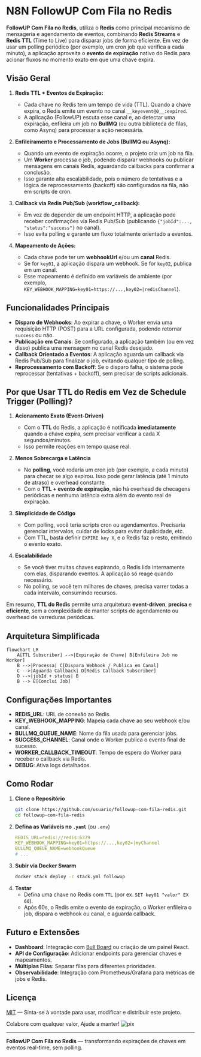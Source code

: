 # N8N FollowUP Com Fila no Redis

**FollowUP Com Fila no Redis**, utiliza o **Redis** como principal mecanismo de mensageria e agendamento de eventos, combinando **Redis Streams** e **Redis TTL** (Time to Live) para disparar jobs de forma eficiente. Em vez de usar um polling periódico (por exemplo, um cron job que verifica a cada minuto), a aplicação aproveita o **evento de expiração** nativo do Redis para acionar fluxos no momento exato em que uma chave expira. 

## Visão Geral

1. **Redis TTL + Eventos de Expiração:**  
   - Cada chave no Redis tem um tempo de vida (TTL). Quando a chave expira, o Redis emite um evento no canal `__keyevent@0__:expired`.  
   - A aplicação (FollowUP) escuta esse canal e, ao detectar uma expiração, enfileira um job no **BullMQ** (ou outra biblioteca de filas, como Asynq) para processar a ação necessária.

2. **Enfileiramento e Processamento de Jobs (BullMQ ou Asynq):**  
   - Quando um evento de expiração ocorre, o projeto cria um job na fila.  
   - Um **Worker** processa o job, podendo disparar webhooks ou publicar mensagens em canais Redis, aguardando callbacks para confirmar a conclusão.  
   - Isso garante alta escalabilidade, pois o número de tentativas e a lógica de reprocessamento (backoff) são configurados na fila, não em scripts de cron.

3. **Callback via Redis Pub/Sub (workflow_callback):**  
   - Em vez de depender de um endpoint HTTP, a aplicação pode receber confirmações via Redis Pub/Sub (publicando `{"jobId":..., "status":"success"}` no canal).  
   - Isso evita polling e garante um fluxo totalmente orientado a eventos.

4. **Mapeamento de Ações:**  
   - Cada chave pode ter um **webhookUrl** e/ou um **canal** Redis.  
   - Se for `key01`, a aplicação dispara um webhook. Se for `key02`, publica em um canal.  
   - Esse mapeamento é definido em variáveis de ambiente (por exemplo, `KEY_WEBHOOK_MAPPING=key01=https://...,key02=|redisChannel`).

## Funcionalidades Principais

- **Disparo de Webhooks**: Ao expirar a chave, o Worker envia uma requisição HTTP (POST) para a URL configurada, podendo retornar `success` ou não.  
- **Publicação em Canais**: Se configurado, a aplicação também (ou em vez disso) publica uma mensagem no canal Redis desejado.  
- **Callback Orientado a Eventos**: A aplicação aguarda um callback via Redis Pub/Sub para finalizar o job, evitando qualquer tipo de polling.  
- **Reprocessamento com Backoff**: Se o disparo falha, o sistema pode reprocessar (tentativas + backoff), sem precisar de scripts adicionais.

## Por que Usar TTL do Redis em Vez de Schedule Trigger (Polling)?

1. **Acionamento Exato (Event-Driven)**  
   - Com o **TTL** do Redis, a aplicação é notificada **imediatamente** quando a chave expira, sem precisar verificar a cada X segundos/minutos.  
   - Isso permite reações em tempo quase real.

2. **Menos Sobrecarga e Latência**  
   - No **polling**, você rodaria um cron job (por exemplo, a cada minuto) para checar se algo expirou. Isso pode gerar latência (até 1 minuto de atraso) e overhead constante.  
   - Com o **TTL + evento de expiração**, não há overhead de checagens periódicas e nenhuma latência extra além do evento real de expiração.

3. **Simplicidade de Código**  
   - Com polling, você teria scripts cron ou agendamentos. Precisaria gerenciar intervalos, cuidar de locks para evitar duplicidade, etc.  
   - Com TTL, basta definir `EXPIRE key X`, e o Redis faz o resto, emitindo o evento exato.

4. **Escalabilidade**  
   - Se você tiver muitas chaves expirando, o Redis lida internamente com elas, disparando eventos. A aplicação só reage quando necessário.  
   - No polling, se você tem milhares de chaves, precisa varrer todas a cada intervalo, consumindo recursos.

Em resumo, **TTL do Redis** permite uma arquitetura **event-driven**, **precisa** e **eficiente**, sem a complexidade de manter scripts de agendamento ou overhead de varreduras periódicas.

## Arquitetura Simplificada

```mermaid
flowchart LR
    A[TTL Subscriber] -->|Expiração de Chave| B[Enfileira Job no Worker]
    B -->|Processa| C[Dispara Webhook / Publica em Canal]
    C -->|Aguarda Callback| D[Redis Callback Subscriber]
    D -->|jobId + status| B
    B --> E[Conclui Job]
```

## Configurações Importantes

- **REDIS_URL**: URL de conexão ao Redis.  
- **KEY_WEBHOOK_MAPPING**: Mapeia cada chave ao seu webhook e/ou canal.  
- **BULLMQ_QUEUE_NAME**: Nome da fila usada para gerenciar jobs.  
- **SUCCESS_CHANNEL**: Canal onde o Worker publica o evento final de sucesso.  
- **WORKER_CALLBACK_TIMEOUT**: Tempo de espera do Worker para receber o callback via Redis.  
- **DEBUG**: Ativa logs detalhados.

## Como Rodar

1. **Clone o Repositório**  
   ```bash
   git clone https://github.com/usuario/followup-com-fila-redis.git
   cd followup-com-fila-redis
   ```
2. **Defina as Variáveis no `.yaml`** (ou `.env`)  
   ```yaml
   REDIS_URL=redis://redis:6379
   KEY_WEBHOOK_MAPPING=key01=https://...,key02=|myChannel
   BULLMQ_QUEUE_NAME=webhookQueue
   # ...
   ```
3. **Subir via Docker Swarm**  
   ```bash
   docker stack deploy -c stack.yml followup
   ```
4. **Testar**  
   - Defina uma chave no Redis com `TTL` (por ex. `SET key01 "valor" EX 60`).  
   - Após 60s, o Redis emite o evento de expiração, o Worker enfileira o job, dispara o webhook ou canal, e aguarda callback.

## Futuro e Extensões

- **Dashboard**: Integração com [Bull Board](https://github.com/felixmosh/bull-board) ou criação de um painel React.  
- **API de Configuração**: Adicionar endpoints para gerenciar chaves e mapeamentos.  
- **Múltiplas Filas**: Separar filas para diferentes prioridades.  
- **Observabilidade**: Integração com Prometheus/Grafana para métricas de jobs e Redis.

## Licença

[MIT](LICENSE) — Sinta-se à vontade para usar, modificar e distribuir este projeto.

Colabore com qualquer valor, Ajude a manter!
![pix](https://github.com/user-attachments/assets/3bdd2c79-d683-4ee7-9bea-03169d17ef3e)


---

**FollowUP Com Fila no Redis** — transformando expirações de chaves em eventos real-time, sem polling.
